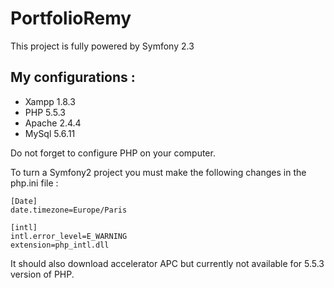 PortfolioRemy
========================

This project is fully powered by Symfony 2.3


## My configurations :


* Xampp 1.8.3
* PHP 5.5.3
* Apache 2.4.4
* MySql 5.6.11

Do not forget to configure PHP on your computer.

To turn a Symfony2 project you must make the following changes in the php.ini file :

    [Date]
    date.timezone=Europe/Paris

    [intl]
    intl.error_level=E_WARNING
    extension=php_intl.dll


It should also download accelerator APC but currently not available for 5.5.3 version of PHP.